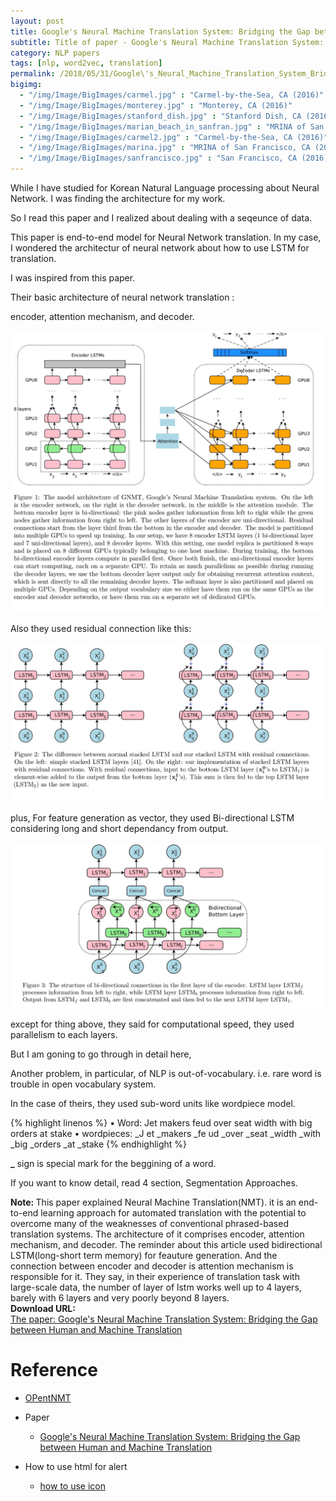 ```yaml
---
layout: post
title: Google's Neural Machine Translation System: Bridging the Gap between Human and Machine Translation
subtitle: Title of paper - Google's Neural Machine Translation System: Bridging the Gap between Human and Machine Translation
category: NLP papers
tags: [nlp, word2vec, translation]
permalink: /2018/05/31/Google\'s_Neural_Machine_Translation_System_Bridging_The_Gap_Between_Human_And_Machine_Translation/
bigimg: 
  - "/img/Image/BigImages/carmel.jpg" : "Carmel-by-the-Sea, CA (2016)"
  - "/img/Image/BigImages/monterey.jpg" : "Monterey, CA (2016)"
  - "/img/Image/BigImages/stanford_dish.jpg" : "Stanford Dish, CA (2016)"
  - "/img/Image/BigImages/marian_beach_in_sanfran.jpg" : "MRINA of San Francisco, CA (2016)"
  - "/img/Image/BigImages/carmel2.jpg" : "Carmel-by-the-Sea, CA (2016)"
  - "/img/Image/BigImages/marina.jpg" : "MRINA of San Francisco, CA (2016)"
  - "/img/Image/BigImages/sanfrancisco.jpg" : "San Francisco, CA (2016)"
---
```


While I have studied for Korean Natural Language processing about Neural Network. I was finding the architecture for my work. 

So I read this paper and I realized about dealing with a seqeunce of data. 

This paper is end-to-end model for Neural Network translation. In my case, I wondered the architectur of neural network about how to use LSTM for translation. 

I was inspired from this paper. 

Their basic architecture of neural network translation : 

encoder, attention mechanism, and decoder. 

![](/img/Image/NaturalLanguageProcessing/NLPLabs/Paper_Investigation/Translation/2018-05-31-Google-s_Neural_Machine_Translation_System-_Bridging_The_Gap_Between_Human_And_Machine_Translation/Google_Neural_Network_Translation1.JPG)

Also they used residual connection like this:

![](/img/Image/NaturalLanguageProcessing/NLPLabs/Paper_Investigation/Translation/2018-05-31-Google-s_Neural_Machine_Translation_System-_Bridging_The_Gap_Between_Human_And_Machine_Translation/Google_Neural_Network_Translation2.JPG)


plus, For feature generation as vector, they used Bi-directional LSTM considering long and short dependancy from output.

![](/img/Image/NaturalLanguageProcessing/NLPLabs/Paper_Investigation/Translation/2018-05-31-Google-s_Neural_Machine_Translation_System-_Bridging_The_Gap_Between_Human_And_Machine_Translation/Google_Neural_Network_Translation3.JPG)

except for thing above, they said for computational speed, they used parallelism to each layers. 

But I am goning to go through in detail here, 


Another problem, in particular, of NLP is out-of-vocabulary. i.e. rare word is trouble in open vocabulary system. 

In the case of theirs, they used sub-word units like wordpiece model. 

{% highlight linenos %}
• Word: Jet makers feud over seat width with big orders at stake
• wordpieces: _J et _makers _fe ud _over _seat _width _with _big _orders _at _stake
{% endhighlight %}

**\_** sign is special mark for the beggining of a word. 


If you want to know detail, read 4 section, Segmentation Approaches.


<div class="alert alert-info" role="alert"><i class="fa fa-info-circle"></i> <b>Note: </b>
This paper explained Neural Machine Translation(NMT). it is an end-to-end learning approach for automated translation with the potential to overcome many of the weaknesses of conventional phrased-based translation systems.
The architecture of it comprises encoder, attention mechanism, and decoder. The reminder about this article used bidirectional LSTM(long-short term memory) for feauture generation.
And the connection between encoder and decoder is attention mechanism is responsible for it. They say, in their experience of translation task with large-scale data,  the number of layer of lstm works well up to 4 layers, barely with 6 layers and very poorly beyond 8 layers.
</div>
  
  
<div class="alert alert-success" role="alert"><i class="fa fa-paperclip fa-lg"></i> <b>Download URL: </b><br>
  <a href="https://arxiv.org/abs/1609.08144v2">The paper: Google's Neural Machine Translation System: Bridging the Gap between Human and Machine Translation</a>
</div>

# Reference 

- [OPentNMT](http://opennmt.net/OpenNMT/training/models/)

- Paper 
  - [Google's Neural Machine Translation System: Bridging the Gap between Human and Machine Translation](https://arxiv.org/abs/1609.08144v2)
 
- How to use html for alert
  - [how to use icon](http://idratherbewriting.com/documentation-theme-jekyll/mydoc_icons.html)
 
